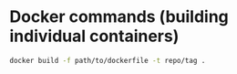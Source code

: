 # Docker commands (building individual containers)

```bash
docker build -f path/to/dockerfile -t repo/tag .
```
